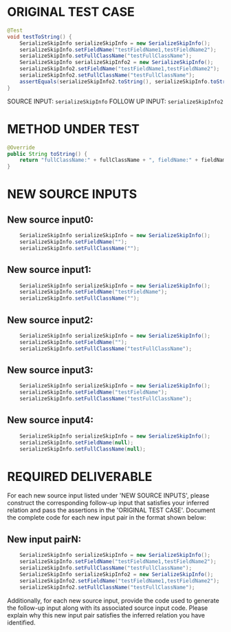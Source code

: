# ORIGINAL TEST CASE
```java
@Test
void testToString() {
    SerializeSkipInfo serializeSkipInfo = new SerializeSkipInfo();
    serializeSkipInfo.setFieldName("testFieldName1,testFieldName2");
    serializeSkipInfo.setFullClassName("testFullClassName");
    SerializeSkipInfo serializeSkipInfo2 = new SerializeSkipInfo();
    serializeSkipInfo2.setFieldName("testFieldName1,testFieldName2");
    serializeSkipInfo2.setFullClassName("testFullClassName");
    assertEquals(serializeSkipInfo2.toString(), serializeSkipInfo.toString());
}

```
SOURCE INPUT: `serializeSkipInfo`
FOLLOW UP INPUT: `serializeSkipInfo2`


# METHOD UNDER TEST
```java
@Override
public String toString() {
    return "fullClassName:" + fullClassName + ", fieldName:" + fieldName;
}

```


# NEW SOURCE INPUTS
## New source input0:
```java
    SerializeSkipInfo serializeSkipInfo = new SerializeSkipInfo();
    serializeSkipInfo.setFieldName("");
    serializeSkipInfo.setFullClassName("");
```

## New source input1:
```java
    SerializeSkipInfo serializeSkipInfo = new SerializeSkipInfo();
    serializeSkipInfo.setFieldName("testFieldName");
    serializeSkipInfo.setFullClassName("");
```

## New source input2:
```java
    SerializeSkipInfo serializeSkipInfo = new SerializeSkipInfo();
    serializeSkipInfo.setFieldName("");
    serializeSkipInfo.setFullClassName("testFullClassName");
```

## New source input3:
```java
    SerializeSkipInfo serializeSkipInfo = new SerializeSkipInfo();
    serializeSkipInfo.setFieldName("testFieldName");
    serializeSkipInfo.setFullClassName("testFullClassName");
```

## New source input4:
```java
    SerializeSkipInfo serializeSkipInfo = new SerializeSkipInfo();
    serializeSkipInfo.setFieldName(null);
    serializeSkipInfo.setFullClassName(null);
```



# REQUIRED DELIVERABLE
For each new source input listed under 'NEW SOURCE INPUTS', please construct the corresponding follow-up input that satisfies your inferred relation and pass the assertions in the 'ORIGINAL TEST CASE'. Document the complete code for each new input pair in the format shown below:
## New input pairN:
```java
    SerializeSkipInfo serializeSkipInfo = new SerializeSkipInfo();
    serializeSkipInfo.setFieldName("testFieldName1,testFieldName2");
    serializeSkipInfo.setFullClassName("testFullClassName");
    SerializeSkipInfo serializeSkipInfo2 = new SerializeSkipInfo();
    serializeSkipInfo2.setFieldName("testFieldName1,testFieldName2");
    serializeSkipInfo2.setFullClassName("testFullClassName");
```

Additionally, for each new source input, provide the code used to generate the follow-up input along with its associated source input code. Please explain why this new input pair satisfies the inferred relation you have identified.
